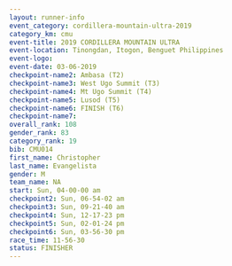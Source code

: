 ```yaml
---
layout: runner-info 
event_category: cordillera-mountain-ultra-2019 
category_km: cmu 
event-title: 2019 CORDILLERA MOUNTAIN ULTRA 
event-location: Tinongdan, Itogon, Benguet Philippines 
event-logo: 
event-date: 03-06-2019 
checkpoint-name2: Ambasa (T2) 
checkpoint-name3: West Ugo Summit (T3) 
checkpoint-name4: Mt Ugo Summit (T4) 
checkpoint-name5: Lusod (T5) 
checkpoint-name6: FINISH (T6) 
checkpoint-name7: 
overall_rank: 108
gender_rank: 83
category_rank: 19
bib: CMU014
first_name: Christopher
last_name: Evangelista
gender: M
team_name: NA
start: Sun, 04-00-00 am
checkpoint2: Sun, 06-54-02 am
checkpoint3: Sun, 09-21-40 am
checkpoint4: Sun, 12-17-23 pm
checkpoint5: Sun, 02-01-24 pm
checkpoint6: Sun, 03-56-30 pm
race_time: 11-56-30
status: FINISHER
---
```


